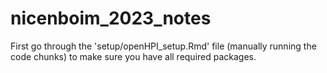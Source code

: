 # nicenboim_2023_notes

First go through the 'setup/openHPI_setup.Rmd' file (manually running the code chunks) to make sure you have all required packages.